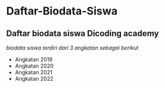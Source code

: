  Daftar-Biodata-Siswa
==
Daftar biodata siswa Dicoding academy
--
*biodata siswa terdiri dari 3 angkatan sebagai berikut*
- Angkatan 2019
- Angkatan 2020
- Angkatan 2021
- Angkatan 2022
